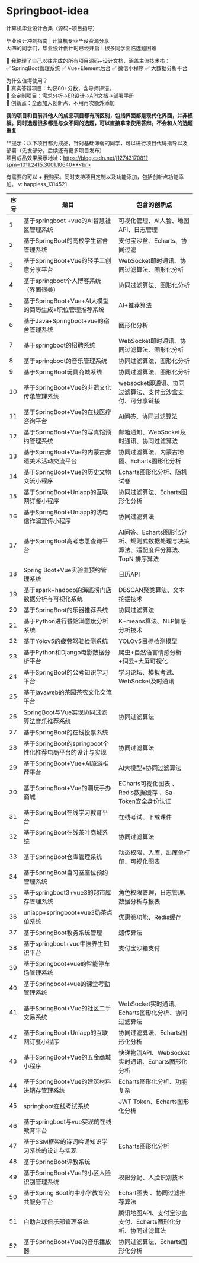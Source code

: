 # Springboot-idea
计算机毕业设计合集（源码+项目指导）<br>

毕业设计冲刺指南 | 计算机专业毕设资源分享​​<br>
大四的同学们，毕业设计倒计时已经开启！很多同学面临选题困难<br>

📢 我整理了自己以往完成的​​所有项目源码+设计文档​​，涵盖主流技术栈：<br>
✅ SpringBoot管理系统 ✅ Vue+Element后台 ✅ 微信小程序 ✅ 大数据分析平台<br>

​​为什么值得使用？​​<br>
🔹 真实答辩项目：均获80+分数，含导师评语。<br>
🔹 全定制项目：需求分析→ER设计→API文档→部署手册<br>
🔹 创新点：全面加入创新点，不用再次额外添加<br>

**我的项目和目前其他人的成品项目都有所区别，包括界面都是现代化界面，并非模板。同时选题很多都是与众不同的选题，可以直接拿来使用答辩。不会和人的选题重复**<br>

**提示：以下项目都为成品，针对基础薄弱的同学，可以进行项目代码指导以及部署（先发部分，后续还有更多项目发布）  <br>
项目成品效果展示地址：https://blog.csdn.net/j1274317081?spm=1011.2415.3001.10640**<br>

有需要的可以 + 我购买。同时支持项目定制以及功能添加，包括创新点功能添加。 v: happiess_1314521

序号  | 题目  | 包含的创新点
 ---- | ----- | ------  
 1 | 基于springboot +vue的AI智慧社区管理系统	| 可视化管理、Ai人脸、地图API、日志管理 
 2 |基于SpringBoot的高校学生宿舍管理系统 | 支付宝沙盒、Echarts、协同过滤
 3 | 基于SpringBoot+Vue的轻手工创意分享平台	| 	WebSocket即时通讯、协同过滤算法、图形化分析
 4 |基于springboot个人博客系统（界面很美） | 	协同过滤算法、图形化分析
 5 | 基于SpringBoot+Vue+AI大模型的简历生成+职位管理推荐系统		| AI+推荐算法
 6 |基于Java+Springboot+vue的宿舍管理系统 | 图形化分析
 7 | 基于springboot的招聘系统	| WebSocket即时通讯、协同过滤算法、图形化分析
 8 |基于springboot的音乐管理系统	| 协同过滤算法、图形化分析
 9 | 基于SpringBoot玩具商城系统		| 协同过滤算法、图形化分析
 10 |基于SpringBoot+Vue的非遗文化传承管理系统 | websocket即通讯、协同过滤算法、支付宝沙盒支付、可分享链接
 11 | 基于SpringBoot+Vue的在线医疗咨询平台| AI问答、协同过滤算法
 12 |基于SpringBoot+Vue的写真馆预约管理系统 | 邮箱通知、WebSocket及时通讯、协同过滤算法
 13 | 基于SpringBoot+Vue的内蒙古非遗美术活动交流平台	| 协同过滤算法、内蒙古地图、Echarts图形化分析
 14 |基于SpringBoot+Vue的历史文物交流小程序 | Echarts图形化分析、随机试卷
 15 | 基于SpringBoot+Uniapp的互联网订餐小程序 | 协同过滤算法、Echarts图形化分析
 16 |基于SpringBoot+Uniapp的防电信诈骗宣传小程序 | 协同过滤算法
 17 | 基于SpringBoot高考志愿查询平台	| AI问答、Echarts图形化分析、规则式数据处理与决策算法、适配度评分算法、TopN 排序算法
 18 |Spring Boot+Vue实验室预约管理系统| 日历API
 19 | 基于spark+hadoop的海底捞门店数据分析与可视化系统	| DBSCAN聚类算法、文本挖掘技术
 20 |基于SpringBoot的乐器推荐系统 | 协同过滤算法
 21	| 基于Python进行餐馆满意度分析系统 | K-means算法、NLP情感分析技术
 22 |	基于Yolov5的疲劳驾驶检测系统| YOLOv5目标检测模型
 23	|基于Python和Django电影数据分析平台| 爬虫+自然语言情感分析+词云+大屏可视化
 24	|基于SpringBoot的公考知识学习平台 |学习论坛、模拟考试、WebSocket及时通讯
 25	|基于javaweb的茶园茶农文化交流平台
 26	|SpringBoot与Vue实现协同过滤算法音乐推荐系统| 协同过滤算法
 27	|基于SpringBoot的在线投票系统|
 28	|基于SpringBoot的springboot个性化推荐电商平台的设计与实现 |协同过滤算法
 29	|基于SpringBoot+Vue+Ai旅游推荐平台	|AI大模型+协同过滤算法
 30	|基于SpringBoot+Vue的潮玩手办商城|	ECharts可视化图表 、Redis数据缓存 、Sa-Token安全身份认证
 31	|基于SpringBoot在线学习教育平台	|在线考试、下载课件
 32	|基于SpringBoot在线茶叶商城系统	|协同过滤算法
 33	|基于SpringBoot仓库管理系统	|动态权限，入库，出库单打印、可视化图表
 34	|基于SpringBoot自习室座位预约管理系统	
 35	|基于springboot3+vue3的超市库存管理系统	|角色权限管理，日志管理、数据分析与报表
 36	|uniapp+springboot+vue3奶茶点单系统	|优惠卷功能、Redis缓存
 37	|基于SpringBoot教务系统管理	|遗传算法
 38	|基于springboot+vue中医养生知识平台	|支付宝沙箱支付
 39	|基于Springboot+vue的智能停车场管理系统	|
 40	|基于Springboot+vue的课堂考勤管理系统	|
 41	|基于SpringBoot+Vue的社区二手交易系统| WebSocket实时通讯、Echarts图形化分析、协同过滤算法
 42	|基于SpringBoot+Uniapp的互联网订餐小程序| 协同过滤算法、Echarts图形化分析
 43	|基于SpringBoot+Vue的五金商城小程序| 快递物流API、WebSocket实时通讯、Echarts图形化分析
 44	|基于SpringBoot+Vue的建筑材料进销存管理系统 |Echarts图形化分析、功能复杂
 45 |	springboot在线考试系统 |JWT Token、Echarts图形化分析
 46	|基于springboot与vue实现的在线教育平台
 47	|基于SSM框架的诗词吟诵知识学习系统的设计与实现 |Echarts图形化分析
 48	|基于SpringBoot评教系统
 49	|基于SpringBoot+Vue的小区人脸识别管理系统 |权限分配、人脸识别技术
 50 |	基于Spring Boot的中小学教育公共服务平台 |Echart图表 、协同过滤推荐算法
 51	|自助台球俱乐部管理系统 | 腾讯地图API、支付宝沙盒支付、Echarts图形化分析、协同过滤算法
 52	|基于SpringBoot+Vue的音乐播放器 |协同过滤算法、Echarts图形化分析 


 
 
